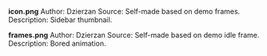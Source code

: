 **icon.png**
Author: Dzierzan
Source: Self-made based on demo frames.
Description: Sidebar thumbnail.

**frames.png**
Author: Dzierzan
Source: Self-made based on demo idle frame.
Description: Bored animation.
